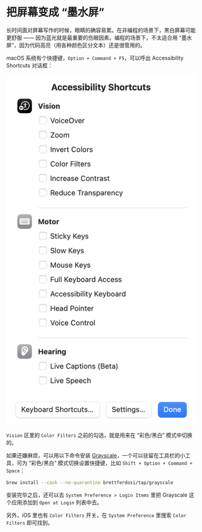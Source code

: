 # 把屏幕变成 “墨水屏”

长时间面对屏幕写作的时候，眼睛的确容易累。在非编程的场景下，黑白屏幕可能更舒服 —— 因为蓝光就是最重要的伤眼因素。编程的场景下，不太适合用 “墨水屏”，因为代码高亮（用各种颜色区分文本）还是很管用的。

macOS 系统有个快捷键，`Option + Command + F5`，可以呼出 Accessibility Shortcuts 对话框：

![](images/accessibility-shortcuts.png)

`Vision` 区里的 `Color Filters` 之前的勾选，就是用来在 “彩色/黑白” 模式中切换的。

如果还嫌麻烦，可以用以下命令安装 [Grayscale](https://github.com/brettferdosi/grayscale)，一个可以驻留在工具栏的小工具，可为 “彩色/黑白” 模式切换设置快捷键，比如 `Shift + Option + Command + Space`：

```bash
brew install --cask --no-quarantine brettferdosi/tap/grayscale
```

安装完毕之后，还可以去 `System Preference > Login Items` 里把 Grayscale 这个应用添加到 `Open at Login` 列表中去。

另外，iOS 里也有 `Color Filters` 开关，在 `System Preference` 里搜索 `Color Filters` 即可找到。